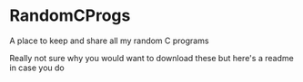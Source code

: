 # RandomCProgs
A place to keep and share all my random C programs

Really not sure why you would want to download these but here's a readme in case you do
